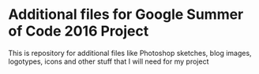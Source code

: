 # Additional files for Google Summer of Code 2016 Project

This is repository for additional files like Photoshop sketches, blog images, logotypes, icons and other stuff that I will need for my project
